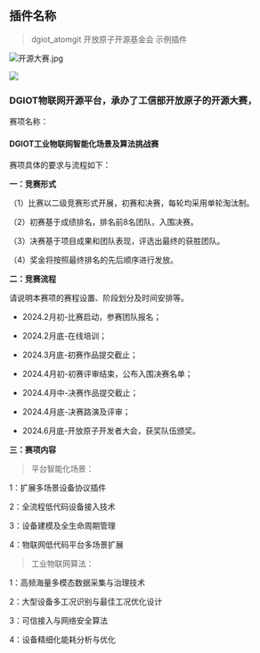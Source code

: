 ## 插件名称
> dgiot_atomgit 开放原子开源基金会 示例插件

![开源大赛.jpg](https://dgiot-1253666439.cos.ap-shanghai-fsi.myqcloud.com/kaiyuandasai.png)

<a href="https://www.bilibili.com/video/BV13B421z7NP/?spm_id_from=333.999.0.0"><img src="https://dgiot-1253666439.cos.ap-shanghai-fsi.myqcloud.com/dgiot_doc/bilibidasai.jpg" /></a>

### DGIOT物联网开源平台，承办了工信部开放原子的开源大赛，

赛项名称：

#### **DGIOT工业物联网智能化场景及算法挑战赛**

赛项具体的要求与流程如下：

**一：竞赛形式**

（1）比赛以二级竞赛形式开展，初赛和决赛，每轮均采用单轮淘汰制。

（2）初赛基于成绩排名，排名前8名团队，入围决赛。

（3）决赛基于项目成果和团队表现，评选出最终的获胜团队。

（4）奖金将按照最终排名的先后顺序进行发放。

**二：竞赛流程**

请说明本赛项的赛程设置、阶段划分及时间安排等。

+ 2024.2月初-比赛启动，参赛团队报名；

+ 2024.2月底-在线培训；

+ 2024.3月底-初赛作品提交截止；

+ 2024.4月初-初赛评审结束，公布入围决赛名单；

+ 2024.4月中-决赛作品提交截止；

+ 2024.4月底-决赛路演及评审；

+ 2024.6月底-开放原子开发者大会，获奖队伍颁奖。

**三：赛项内容**

>  平台智能化场景：

1：扩展多场景设备协议插件

2：全流程低代码设备接入技术

3：设备建模及全生命周期管理

4：物联网低代码平台多场景扩展

> 工业物联网算法：

1：高频海量多模态数据采集与治理技术

2：大型设备多工况识别与最佳工况优化设计

3：可信接入与网络安全算法

4：设备精细化能耗分析与优化


